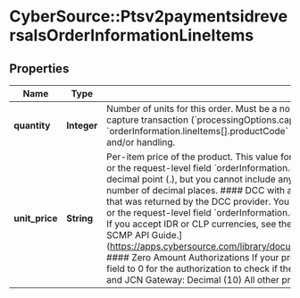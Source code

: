 # CyberSource::Ptsv2paymentsidreversalsOrderInformationLineItems

## Properties
Name | Type | Description | Notes
------------ | ------------- | ------------- | -------------
**quantity** | **Integer** | Number of units for this order. Must be a non-negative integer.  The default is &#x60;1&#x60;. For an authorization or capture transaction (&#x60;processingOptions.capture&#x60; is set to &#x60;true&#x60; or &#x60;false&#x60;), this field is required when &#x60;orderInformation.lineItems[].productCode&#x60; is not &#x60;default&#x60; or one of the other values related to shipping and/or handling.  | [optional] 
**unit_price** | **String** | Per-item price of the product. This value for this field cannot be negative.  You must include either this field or the request-level field &#x60;orderInformation.amountDetails.totalAmount&#x60; in your request.  You can include a decimal point (.), but you cannot include any other special characters. The value is truncated to the correct number of decimal places.  #### DCC with a Third-Party Provider Set this field to the converted amount that was returned by the DCC provider. You must include either the 1st line item in the order and this field, or the request-level field &#x60;orderInformation.amountDetails.totalAmount&#x60; in your request.  #### FDMS South If you accept IDR or CLP currencies, see the entry for FDMS South in the [Merchant Descriptors Using the SCMP API Guide.] (https://apps.cybersource.com/library/documentation/dev_guides/Merchant_Descriptors_SCMP_API/html/)  #### Zero Amount Authorizations If your processor supports zero amount authorizations, you can set this field to 0 for the authorization to check if the card is lost or stolen.  #### Maximum Field Lengths For GPN and JCN Gateway: Decimal (10) All other processors: Decimal (15)  | [optional] 



